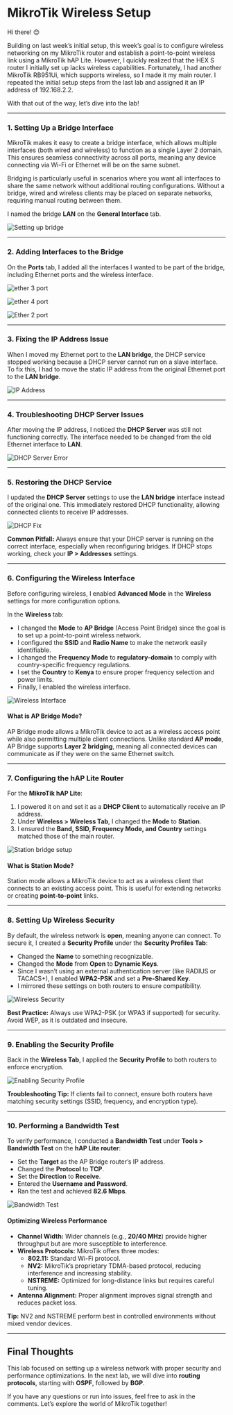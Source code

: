 # MikroTik Wireless Setup

Hi there! 😊

Building on last week’s initial setup, this week’s goal is to configure wireless networking on my MikroTik router and establish a point-to-point wireless link using a MikroTik hAP Lite. However, I quickly realized that the HEX S router I initially set up lacks wireless capabilities. Fortunately, I had another MikroTik RB951Ui, which supports wireless, so I made it my main router. I repeated the initial setup steps from the last lab and assigned it an IP address of 192.168.2.2.

With that out of the way, let’s dive into the lab!

---

### 1. Setting Up a Bridge Interface

MikroTik makes it easy to create a bridge interface, which allows multiple interfaces (both wired and wireless) to function as a single Layer 2 domain. This ensures seamless connectivity across all ports, meaning any device connecting via Wi-Fi or Ethernet will be on the same subnet.

Bridging is particularly useful in scenarios where you want all interfaces to share the same network without additional routing configurations. Without a bridge, wired and wireless clients may be placed on separate networks, requiring manual routing between them.

I named the bridge **LAN** on the **General Interface** tab.

![Setting up bridge](https://github.com/RouteSeeker/Mikrotik/blob/main/assets/screenshots/02.Wireless_Setup/01.Setting_up_bridge.png)

---

### 2. Adding Interfaces to the Bridge

On the **Ports** tab, I added all the interfaces I wanted to be part of the bridge, including Ethernet ports and the wireless interface.

![ether 3 port](https://github.com/RouteSeeker/Mikrotik/blob/main/assets/screenshots/02.Wireless_Setup/02.Ether_3_port.png)

![ether 4 port](https://github.com/RouteSeeker/Mikrotik/blob/main/assets/screenshots/02.Wireless_Setup/03.Ether_4_port.png)

![Ether 2 port](https://github.com/RouteSeeker/Mikrotik/blob/main/assets/screenshots/02.Wireless_Setup/04.Ether_2_Port.png)

---

### 3. Fixing the IP Address Issue

When I moved my Ethernet port to the **LAN bridge**, the DHCP service stopped working because a DHCP server cannot run on a slave interface. To fix this, I had to move the static IP address from the original Ethernet port to the **LAN bridge**.

![IP Address ](https://github.com/RouteSeeker/Mikrotik/blob/main/assets/screenshots/02.Wireless_Setup/06.IP_Address_To_Bridge.png)

---

### 4. Troubleshooting DHCP Server Issues

After moving the IP address, I noticed the **DHCP Server** was still not functioning correctly. The interface needed to be changed from the old Ethernet interface to **LAN**.

![DHCP Server Error](https://github.com/RouteSeeker/Mikrotik/blob/main/assets/screenshots/02.Wireless_Setup/05.DHCP_Server_Error.png)

---

### 5. Restoring the DHCP Service

I updated the **DHCP Server** settings to use the **LAN bridge** interface instead of the original one. This immediately restored DHCP functionality, allowing connected clients to receive IP addresses.

![DHCP Fix](https://github.com/RouteSeeker/Mikrotik/blob/main/assets/screenshots/02.Wireless_Setup/07.DHCP_Interface_To_LAN_Bridge.png)

**Common Pitfall:** Always ensure that your DHCP server is running on the correct interface, especially when reconfiguring bridges. If DHCP stops working, check your **IP > Addresses** settings.

---

### 6. Configuring the Wireless Interface

Before configuring wireless, I enabled **Advanced Mode** in the **Wireless** settings for more configuration options.

In the **Wireless** tab:
- I changed the **Mode** to **AP Bridge** (Access Point Bridge) since the goal is to set up a point-to-point wireless network.
- I configured the **SSID** and **Radio Name** to make the network easily identifiable.
- I changed the **Frequency Mode** to **regulatory-domain** to comply with country-specific frequency regulations.
- I set the **Country** to **Kenya** to ensure proper frequency selection and power limits.
- Finally, I enabled the wireless interface.

![Wireless Interface](https://github.com/RouteSeeker/Mikrotik/blob/main/assets/screenshots/02.Wireless_Setup/08.Wireless_Interface_Setup.png)

#### **What is AP Bridge Mode?**
AP Bridge mode allows a MikroTik device to act as a wireless access point while also permitting multiple client connections. Unlike standard **AP mode**, AP Bridge supports **Layer 2 bridging**, meaning all connected devices can communicate as if they were on the same Ethernet switch.

---

### 7. Configuring the hAP Lite Router

For the **MikroTik hAP Lite**:
1. I powered it on and set it as a **DHCP Client** to automatically receive an IP address.
2. Under **Wireless > Wireless Tab**, I changed the **Mode** to **Station**.
3. I ensured the **Band, SSID, Frequency Mode, and Country** settings matched those of the main router.

![Station bridge setup](https://github.com/RouteSeeker/Mikrotik/blob/main/assets/screenshots/02.Wireless_Setup/09.Point_to_Point_Wifi-Settings.png)

#### **What is Station Mode?**
Station mode allows a MikroTik device to act as a wireless client that connects to an existing access point. This is useful for extending networks or creating **point-to-point** links.

---

### 8. Setting Up Wireless Security

By default, the wireless network is **open**, meaning anyone can connect. To secure it, I created a **Security Profile** under the **Security Profiles Tab**:

- Changed the **Name** to something recognizable.
- Changed the **Mode** from **Open** to **Dynamic Keys**.
- Since I wasn’t using an external authentication server (like RADIUS or TACACS+), I enabled **WPA2-PSK** and set a **Pre-Shared Key**.
- I mirrored these settings on both routers to ensure compatibility.

![Wireless Security](https://github.com/RouteSeeker/Mikrotik/blob/main/assets/screenshots/02.Wireless_Setup/10.Security_Profile_on_both.png)

**Best Practice:** Always use WPA2-PSK (or WPA3 if supported) for security. Avoid WEP, as it is outdated and insecure.

---

### 9. Enabling the Security Profile

Back in the **Wireless Tab**, I applied the **Security Profile** to both routers to enforce encryption.

![Enabling Security Profile](https://github.com/RouteSeeker/Mikrotik/blob/main/assets/screenshots/02.Wireless_Setup/11.Adding_Security_Profile.png)

**Troubleshooting Tip:** If clients fail to connect, ensure both routers have matching security settings (SSID, frequency, and encryption type).

---

### 10. Performing a Bandwidth Test

To verify performance, I conducted a **Bandwidth Test** under **Tools > Bandwidth Test** on the **hAP Lite router**:
- Set the **Target** as the AP Bridge router’s IP address.
- Changed the **Protocol** to **TCP**.
- Set the **Direction** to **Receive**.
- Entered the **Username and Password**.
- Ran the test and achieved **82.6 Mbps**.

![Bandwidth Test](https://github.com/RouteSeeker/Mikrotik/blob/main/assets/screenshots/02.Wireless_Setup/12.Bandwidth%20Test.png)

#### **Optimizing Wireless Performance**
- **Channel Width:** Wider channels (e.g., **20/40 MHz**) provide higher throughput but are more susceptible to interference.
- **Wireless Protocols:** MikroTik offers three modes:
  - **802.11:** Standard Wi-Fi protocol.
  - **NV2:** MikroTik’s proprietary TDMA-based protocol, reducing interference and increasing stability.
  - **NSTREME:** Optimized for long-distance links but requires careful tuning.
- **Antenna Alignment:** Proper alignment improves signal strength and reduces packet loss.

**Tip:** NV2 and NSTREME perform best in controlled environments without mixed vendor devices.

---

## Final Thoughts

This lab focused on setting up a wireless network with proper security and performance optimizations. In the next lab, we will dive into **routing protocols**, starting with **OSPF**, followed by **BGP**.

If you have any questions or run into issues, feel free to ask in the comments. Let’s explore the world of MikroTik together!

